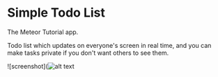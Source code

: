 # Simple Todo List

The Meteor Tutorial app.

Todo list which updates on everyone's screen in real time, and you can make tasks private if you don't want others to see them.

![screenshot](![alt text](https://github.com/zsilverman/meteor-tutorial-blaze/blob/master/Screenshot.png)
